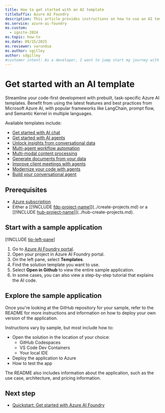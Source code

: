 ```yaml
---
title: How to get started with an AI template
titleSuffix: Azure AI Foundry
description: This article provides instructions on how to use an AI template to get started with Azure AI Foundry.
ms.service: azure-ai-foundry
ms.custom:
  - ignite-2024
ms.topic: how-to
ms.date: 09/15/2025
ms.reviewer: varundua
ms.author: sgilley
author: sdgilley
#customer intent: As a developer, I want to jump start my journey with an AI template.
---
```


# Get started with an AI template

Streamline your code-first development with prebuilt, task-specific Azure AI templates. Benefit from using the latest features and best practices from Microsoft Azure AI, with popular frameworks like LangChain, prompt flow, and Semantic Kernel in multiple languages.

Available templates include:

* [Get started with AI chat](https://github.com/Azure-Samples/get-started-with-ai-chat)
* [Get started with AI agents](https://github.com/Azure-Samples/get-started-with-ai-agents)
* [Unlock insights from conversational data](https://github.com/microsoft/Conversation-Knowledge-Mining-Solution-Accelerator)
* [Multi-agent workflow automation](https://github.com/microsoft/Multi-Agent-Custom-Automation-Engine-Solution-Accelerator)
* [Multi-modal content processing](https://github.com/microsoft/content-processing-solution-accelerator)
* [Generate documents from your data](https://github.com/microsoft/document-generation-solution-accelerator)
* [Improve client meetings with agents](https://github.com/microsoft/Build-your-own-copilot-Solution-Accelerator)
* [Modernize your code with agents](https://github.com/microsoft/Modernize-your-code-solution-accelerator)
* [Build your conversational agent](https://github.com/Azure-Samples/Azure-Language-OpenAI-Conversational-Agent-Accelerator)

## Prerequisites

- [Azure subscription](https://azure.microsoft.com/free)
- Either a [[!INCLUDE [fdp-project-name](../../includes/fdp-project-name.md)]](../create-projects.md) or a [[!INCLUDE [hub-project-name](../../includes/hub-project-name.md)]](../hub-create-projects.md).

## Start with a sample application

[!INCLUDE [tip-left-pane](../../includes/tip-left-pane.md)]

1. Go to [Azure AI Foundry portal](https://ai.azure.com/?cid=learnDocs).
1. Open your project in Azure AI Foundry portal.
1. On the left pane, select **Templates**.
1. Find the solution template you want to use.
1. Select **Open in Github** to view the entire sample application.
1. In some cases, you can also view a step-by-step tutorial that explains the AI code.

## Explore the sample application

Once you're looking at the GitHub repository for your sample, refer to the README for more instructions and information on how to deploy your own version of the application.

Instructions vary by sample, but most include how to:

* Open the solution in the location of your choice:
  * GitHub Codespaces
  * VS Code Dev Containers
  * Your local IDE
* Deploy the application to Azure
* How to test the app

The README also includes information about the application, such as the use case, architecture, and pricing information.

## Next step

- [Quickstart: Get started with Azure AI Foundry](../../quickstarts/get-started-code.md)
